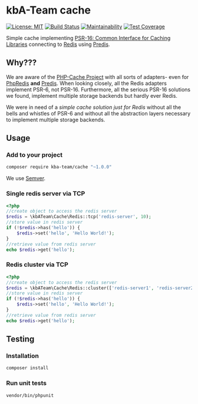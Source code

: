 # kbA-Team cache

[![License: MIT][license-mit]](LICENSE)
[![Build Status][build-status-master]][travis-ci]
[![Maintainability][maintainability-badge]][maintainability]
[![Test Coverage][coverage-badge]][coverage]

Simple cache implementing [PSR-16: Common Interface for Caching Libraries][psr16] connecting to [Redis][redis] using [Predis][predis].

## Why???

We are aware of the [PHP-Cache Project][phpcache] with all sorts of adapters- even for [PhpRedis][phpredis] **and** [Predis][predis]. When looking closely, all the Redis adapters implement PSR-6, not PSR-16. Furthermore, all the serious PSR-16 solutions we found, implement multiple storage backends but hardly ever Redis.

We were in need of a _simple cache solution just for Redis_ without all the bells and whistles of PSR-6 and without all the abstraction layers necessary to implement multiple storage backends.

## Usage

### Add to your project

```bash
composer require kba-team/cache "~1.0.0"
```

We use [Semver][semver].

### Single redis server via TCP

```php
<?php
//create object to access the redis server
$redis = \kbATeam\Cache\Redis::tcp('redis-server', 10);
//store value in redis server
if (!$redis->has('hello')) {
    $redis->set('hello', 'Hello World!');
}
//retrieve value from redis server
echo $redis->get('hello');
```

### Redis cluster via TCP

```php
<?php
//create object to access the redis server
$redis = \kbATeam\Cache\Redis::cluster(['redis-server1', 'redis-server2'], 10);
//store value in redis server
if (!$redis->has('hello')) {
    $redis->set('hello', 'Hello World!');
}
//retrieve value from redis server
echo $redis->get('hello');
```

## Testing

### Installation

```bash
composer install
```

### Run unit tests

```bash
vendor/bin/phpunit
```

[license-mit]: https://img.shields.io/badge/license-MIT-blue.svg
[build-status-master]: https://travis-ci.org/the-kbA-team/cache.svg?branch=master
[travis-ci]: https://travis-ci.org/the-kbA-team/cache
[maintainability-badge]: https://api.codeclimate.com/v1/badges/96a719b084cfe899e643/maintainability
[maintainability]: https://codeclimate.com/github/the-kbA-team/cache/maintainability
[coverage-badge]: https://api.codeclimate.com/v1/badges/96a719b084cfe899e643/test_coverage
[coverage]: https://codeclimate.com/github/the-kbA-team/cache/test_coverage****
[psr16]: https://www.php-fig.org/psr/psr-16/
[redis]: https://redis.io/
[predis]: https://github.com/nrk/predis
[phpcache]: http://www.php-cache.com/en/latest/
[phpredis]: https://github.com/phpredis/phpredis
[semver]: https://semver.org/
